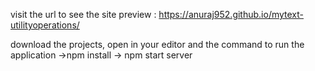 visit the url to see the site preview : https://anuraj952.github.io/mytext-utilityoperations/

download the projects, open in your editor and the command to run the application
 ->npm install
 -> npm start server 
